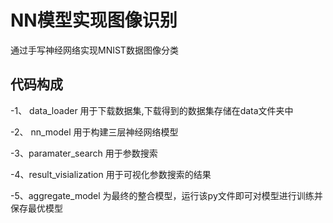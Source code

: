 # NN模型实现图像识别
通过手写神经网络实现MNIST数据图像分类

## 代码构成

-1、 data_loader 用于下载数据集,下载得到的数据集存储在data文件夹中

-2、 nn_model 用于构建三层神经网络模型

-3、paramater_search 用于参数搜索

-4、result_visialization 用于可视化参数搜索的结果

-5、aggregate_model 为最终的整合模型，运行该py文件即可对模型进行训练并保存最优模型


